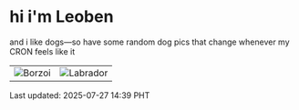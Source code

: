# hi i'm Leoben

and i like dogs—so have some random dog pics that change whenever my CRON feels like it

|  |  |
|--------|----------|
| ![Borzoi](https://random-dog-vercel.vercel.app/api/random-borzoi?v=1753598398) | ![Labrador](https://random-dog-vercel.vercel.app/api/random-labrador?v=1753598398) |

Last updated: 2025-07-27 14:39 PHT
